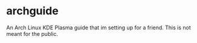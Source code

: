 # archguide
An Arch Linux KDE Plasma guide that im setting up for a friend.
This is not meant for the public.

